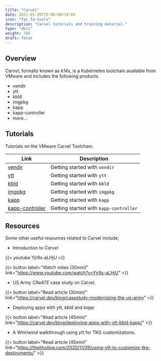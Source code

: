 ```yaml
---
title: "Carvel"
date: 2021-01-20T15:00:00+10:00
icon: "fas fa-tools"
description: "Carvel tutorials and training material."
type: "docs"
weight: 306
draft: false
---
```


## Overview

_Carvel_, formally known as _k14s_, is a Kubernetes toolchain available from VMware and includes the following products.

- vendir
- ytt
- kbld
- imgpkg
- kapp
- kapp-controller
- more...

## Tutorials

Tutorials on the VMware Carvel Toolchain.

| Link                                    | Description                            |
| --------------------------------------- | -------------------------------------- |
| [vendir](./vendir.md)                   | Getting started with `vendir`          |
| [ytt](./ytt.md)                         | Getting started with `ytt`             |
| [kbld](./kbld.md)                       | Getting started with `kbld`            |
| [imgpkg](./imgpkg.md)                   | Getting started with `imgpkg`          |
| [kapp](./kapp.md)                       | Getting started with `kapp`            |
| [kapp-controller](./kapp-controller.md) | Getting started with `kapp-controller` |

## Resources

Some other useful resources related to Carvel include;

- Introduction to _Carvel_

{{< youtube Yjr9s-aLHjU >}}

{{< button label="Watch video (30min)" link="https://www.youtube.com/watch?v=Yjr9s-aLHjU" >}}

- US Army _CReATE_ case study on Carvel.

{{< button label="Read article (30min)" link="https://carvel.dev/blog/casestudy-modernizing-the-us-army" >}}

- Deploying apps with _ytt_, _kbld_ and _kapp_

{{< button label="Read article (45min)" link="https://carvel.dev/blog/deploying-apps-with-ytt-kbld-kapp/" >}}

- A Whirlwind walkthrough using _ytt_ for TKG customizations.

{{< button label="Read article (45min)" link="https://theithollow.com/2020/11/09/using-ytt-to-customize-tkg-deployments/" >}}
